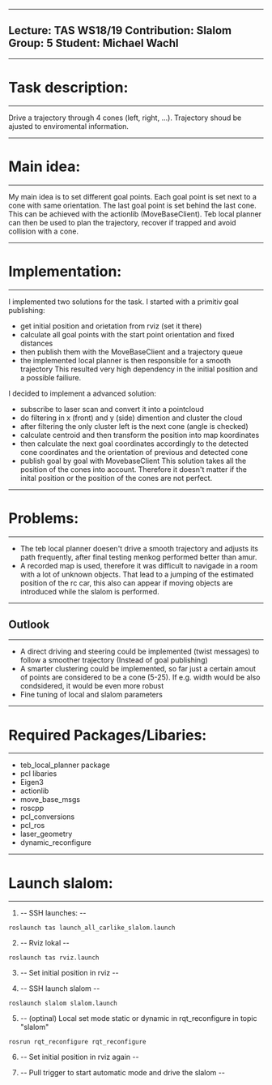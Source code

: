 --------------------------------------------------------------------------------
Lecture: TAS WS18/19
Contribution: Slalom
Group: 5
Student: Michael Wachl
--------------------------------------------------------------------------------

--------------------------------------------------------------------------------
# Task description:
--------------------------------------------------------------------------------
Drive a trajectory through 4 cones (left, right, ...).
Trajectory shoud be ajusted to enviromental information.

--------------------------------------------------------------------------------
# Main idea:
--------------------------------------------------------------------------------
My main idea is to set different goal points. Each goal point is set 
next to a cone with same orientation. The last goal point is set behind the last 
cone. This can be achieved with the actionlib (MoveBaseClient). Teb local planner 
can then be used to plan the trajectory, recover if trapped and avoid collision 
with a cone. 

--------------------------------------------------------------------------------
# Implementation:
--------------------------------------------------------------------------------
I implemented two solutions for the task.
I started with a primitiv goal publishing:
- get initial position and orietation from rviz (set it there)
- calculate all goal points with the start point orientation and fixed distances
- then publish them with the MoveBaseClient and a trajectory queue
- the implemented local planner is then responsible for a smooth trajectory
This resulted very high dependency in the initial position and a possible 
failiure. 

I decided to implement a advanced solution:
- subscribe to laser scan and convert it into a pointcloud
- do filtering in x (front) and y (side) dimention and cluster the cloud
- after filtering the only cluster left is the next cone (angle is checked)
- calculate centroid and then transform the position into map koordinates
- then calculate the next goal coordinates accordingly to the detected cone
  coordinates and the orientation of previous and detected cone
- publish goal by goal with MovebaseClient
This solution takes all the position of the cones into account. Therefore it 
doesn't matter if the inital position or the position of the cones are not 
perfect. 

--------------------------------------------------------------------------------
# Problems:
--------------------------------------------------------------------------------
- The teb local planner doesen't drive a smooth trajectory and adjusts its path 
frequently, after final testing menkog performed better than amur. 
- A recorded map is used, therefore it was difficult to navigade in a room with
a lot of unknown objects. That lead to a jumping of the estimated position of the
rc car, this also can appear if moving objects are introduced while the slalom is 
performed.

--------------------------------------------------------------------------------
## Outlook
--------------------------------------------------------------------------------
- A direct driving and steering could be implemented (twist messages) to follow
a smoother trajectory (Instead of goal publishing)
- A smarter clustering could be implemented, so far just a certain amout of points
are considered to be a cone (5-25). If e.g. width would be also condsidered, it 
would be even more robust
- Fine tuning of local and slalom parameters

--------------------------------------------------------------------------------
# Required Packages/Libaries:
--------------------------------------------------------------------------------
- teb_local_planner package
- pcl libaries 
- Eigen3
- actionlib
- move_base_msgs
- roscpp
- pcl_conversions
- pcl_ros
- laser_geometry
- dynamic_reconfigure

--------------------------------------------------------------------------------
# Launch slalom:
--------------------------------------------------------------------------------


1. -- SSH launches: --

`roslaunch tas launch_all_carlike_slalom.launch`


2. -- Rviz lokal --

`roslaunch tas rviz.launch`


3. -- Set initial position in rviz --


4. -- SSH launch slalom --

`roslaunch slalom slalom.launch`


5. -- (optinal) Local set mode static or dynamic in rqt_reconfigure in topic "slalom"

`rosrun rqt_reconfigure rqt_reconfigure`


6. -- Set initial position in rviz again --


7. -- Pull trigger to start automatic mode and drive the slalom --
